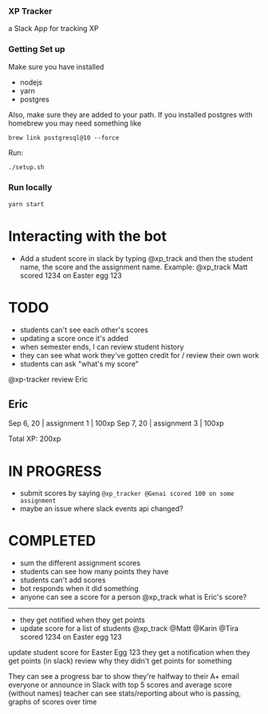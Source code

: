 ### XP Tracker

a Slack App for tracking XP

### Getting Set up

Make sure you have installed
- nodejs
- yarn
- postgres

Also, make sure they are added to your path. If you installed postgres with homebrew you may need something like
```
brew link postgresql@10 --force
```

Run:
```bash
./setup.sh
```

### Run locally
```bash
yarn start
```

# Interacting with the bot
- Add a student score in slack by typing @xp_track and then
the student name, the score and the assignment name.  Example:
@xp_track Matt scored 1234 on Easter egg 123


# TODO
- students can't see each other's scores
- updating a score once it's added
- when semester ends, I can review student history
- they can see what work they've gotten credit for / review their own work
- students can ask "what's my score"


@xp-tracker review Eric

Eric
-----------------------
Sep 6, 20 | assignment 1 | 100xp
Sep 7, 20 | assignment 3 | 100xp

Total XP: 200xp


# IN PROGRESS
- submit scores by saying `@xp_tracker @Genai scored 100 on some assignment`
- maybe an issue where slack events api changed?

# COMPLETED
- sum the different assignment scores
- students can see how many points they have
- students can't add scores
- bot responds when it did something
- anyone can see a score for a person
    @xp_track what is Eric's score?

-----------

- they get notified when they get points
- update score for a list of students
    @xp_track @Matt @Karin @Tira scored 1234 on Easter egg 123

update student score for Easter Egg 123
they get a notification when they get points
(in slack) review why they didn't get points for something

They can see a progress bar to show they're halfway to their A+
email everyone or announce in Slack with top 5 scores and average score (without names)
teacher can see stats/reporting about who is passing, graphs of scores over time
